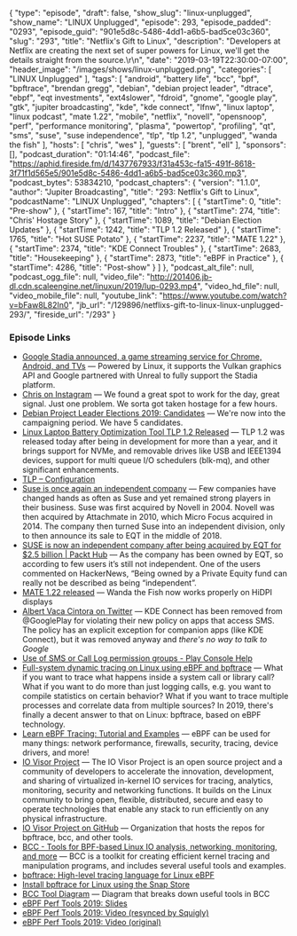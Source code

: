 {
  "type": "episode",
  "draft": false,
  "show_slug": "linux-unplugged",
  "show_name": "LINUX Unplugged",
  "episode": 293,
  "episode_padded": "0293",
  "episode_guid": "901e5d8c-5486-4dd1-a6b5-bad5ce03c360",
  "slug": "293",
  "title": "Netflix's Gift to Linux",
  "description": "Developers at Netflix are creating the next set of super powers for Linux, we'll get the details straight from the source.\r\n",
  "date": "2019-03-19T22:30:00-07:00",
  "header_image": "/images/shows/linux-unplugged.png",
  "categories": [
    "LINUX Unplugged"
  ],
  "tags": [
    "android",
    "battery life",
    "bcc",
    "bpf",
    "bpftrace",
    "brendan gregg",
    "debian",
    "debian project leader",
    "dtrace",
    "ebpf",
    "eqt investments",
    "ext4slower",
    "fdroid",
    "gnome",
    "google play",
    "gtk",
    "jupiter broadcasting",
    "kde",
    "kde connect",
    "lfnw",
    "linux laptop",
    "linux podcast",
    "mate 1.22",
    "mobile",
    "netflix",
    "novell",
    "opensnoop",
    "perf",
    "performance monitoring",
    "plasma",
    "powertop",
    "profiling",
    "qt",
    "sms",
    "suse",
    "suse independence",
    "tlp",
    "tlp 1.2",
    "unplugged",
    "wanda the fish"
  ],
  "hosts": [
    "chris",
    "wes"
  ],
  "guests": [
    "brent",
    "ell"
  ],
  "sponsors": [],
  "podcast_duration": "01:14:46",
  "podcast_file": "https://aphid.fireside.fm/d/1437767933/f31a453c-fa15-491f-8618-3f71f1d565e5/901e5d8c-5486-4dd1-a6b5-bad5ce03c360.mp3",
  "podcast_bytes": 53834210,
  "podcast_chapters": {
    "version": "1.1.0",
    "author": "Jupiter Broadcasting",
    "title": "293: Netflix's Gift to Linux",
    "podcastName": "LINUX Unplugged",
    "chapters": [
      {
        "startTime": 0,
        "title": "Pre-show"
      },
      {
        "startTime": 167,
        "title": "Intro"
      },
      {
        "startTime": 274,
        "title": "Chris' Hostage Story"
      },
      {
        "startTime": 1089,
        "title": "Debian Election Updates"
      },
      {
        "startTime": 1242,
        "title": "TLP 1.2 Released"
      },
      {
        "startTime": 1765,
        "title": "Hot SUSE Potato"
      },
      {
        "startTime": 2237,
        "title": "MATE 1.22"
      },
      {
        "startTime": 2374,
        "title": "KDE Connect Troubles"
      },
      {
        "startTime": 2683,
        "title": "Housekeeping"
      },
      {
        "startTime": 2873,
        "title": "eBPF in Practice"
      },
      {
        "startTime": 4286,
        "title": "Post-show"
      }
    ]
  },
  "podcast_alt_file": null,
  "podcast_ogg_file": null,
  "video_file": "http://201406.jb-dl.cdn.scaleengine.net/linuxun/2019/lup-0293.mp4",
  "video_hd_file": null,
  "video_mobile_file": null,
  "youtube_link": "https://www.youtube.com/watch?v=bFaw8L82In0",
  "jb_url": "/129896/netflixs-gift-to-linux-linux-unplugged-293/",
  "fireside_url": "/293"
}


### Episode Links

  * [Google Stadia announced, a game streaming service for Chrome, Android, and TVs](https://9to5google.com/2019/03/19/google-stadia-announced/ "Google Stadia announced, a game streaming service for Chrome, Android, and TVs") — Powered by Linux, it supports the Vulkan graphics API and Google partnered with Unreal to fully support the Stadia platform. 
  * [Chris on Instagram](https://www.instagram.com/p/BvM7M0nnwDu/ "Chris on Instagram") — We found a great spot to work for the day, great signal. Just one problem. We sorta got taken hostage for a few hours. 
  * [Debian Project Leader Elections 2019: Candidates](https://lists.debian.org/debian-devel-announce/2019/03/msg00004.html "Debian Project Leader Elections 2019: Candidates") — We're now into the campaigning period. We have 5 candidates.
  * [Linux Laptop Battery Optimization Tool TLP 1.2 Released](https://www.linuxuprising.com/2019/03/linux-battery-optimization-tool-tlp-12.html "Linux Laptop Battery Optimization Tool TLP 1.2 Released") — TLP 1.2 was released today after being in development for more than a year, and it brings support for NVMe, and removable drives like USB and IEEE1394 devices, support for multi queue I/O schedulers (blk-mq), and other significant enhancements.
  * [TLP – Configuration](https://linrunner.de/en/tlp/docs/tlp-configuration.html "TLP – Configuration")
  * [Suse is once again an independent company](https://techcrunch.com/2019/03/15/suse-is-once-again-an-independent-company/ "Suse is once again an independent company") — Few companies have changed hands as often as Suse and yet remained strong players in their business. Suse was first acquired by Novell in 2004. Novell was then acquired by Attachmate in 2010, which Micro Focus acquired in 2014. The company then turned Suse into an independent division, only to then announce its sale to EQT in the middle of 2018.
  * [SUSE is now an independent company after being acquired by EQT for $2.5 billion | Packt Hub](https://hub.packtpub.com/suse-is-now-an-independent-company-after-being-acquired-by-eqt-for-2-5-billion/ "SUSE is now an independent company after being acquired by EQT for $2.5 billion | Packt Hub") — As the company has been owned by EQT, so according to few users it’s still not independent. One of the users commented on HackerNews, “Being owned by a Private Equity fund can really not be described as being “independent”. 
  * [MATE 1.22 released](https://mate-desktop.org/blog/2019-03-18-mate-1-22-released/ "MATE 1.22 released") — Wanda the Fish now works properly on HiDPI displays
  * [Albert Vaca Cintora on Twitter](https://twitter.com/albertvaka/status/1107924633750253568 "Albert Vaca Cintora on Twitter") — KDE Connect has been removed from @GooglePlay for violating their new policy on apps that access SMS. The policy has an explicit exception for companion apps (like KDE Connect), but it was removed anyway and *there's no way to talk to Google*
  * [Use of SMS or Call Log permission groups - Play Console Help](https://support.google.com/googleplay/android-developer/answer/9047303 "Use of SMS or Call Log permission groups - Play Console Help")
  * [Full-system dynamic tracing on Linux using eBPF and bpftrace](https://www.joyfulbikeshedding.com/blog/2019-01-31-full-system-dynamic-tracing-on-linux-using-ebpf-and-bpftrace.html "Full-system dynamic tracing on Linux using eBPF and bpftrace") — What if you want to trace what happens inside a system call or library call? What if you want to do more than just logging calls, e.g. you want to compile statistics on certain behavior? What if you want to trace multiple processes and correlate data from multiple sources? In 2019, there's finally a decent answer to that on Linux: bpftrace, based on eBPF technology.
  * [Learn eBPF Tracing: Tutorial and Examples](http://www.brendangregg.com/blog/2019-01-01/learn-ebpf-tracing.html "Learn eBPF Tracing: Tutorial and Examples") — eBPF can be used for many things: network performance, firewalls, security, tracing, device drivers, and more!
  * [IO Visor Project](https://www.iovisor.org/ "IO Visor Project") — The IO Visor Project is an open source project and a community of developers to accelerate the innovation, development, and sharing of virtualized in-kernel IO services for tracing, analytics, monitoring, security and networking functions. It builds on the Linux community to bring open, flexible, distributed, secure and easy to operate technologies that enable any stack to run efficiently on any physical infrastructure.
  * [IO Visor Project on GitHub](https://github.com/iovisor "IO Visor Project on GitHub") — Organization that hosts the repos for bpftrace, bcc, and other tools.
  * [BCC - Tools for BPF-based Linux IO analysis, networking, monitoring, and more](https://github.com/iovisor/bcc "BCC - Tools for BPF-based Linux IO analysis, networking, monitoring, and more") — BCC is a toolkit for creating efficient kernel tracing and manipulation programs, and includes several useful tools and examples. 
  * [bpftrace: High-level tracing language for Linux eBPF](https://github.com/iovisor/bpftrace "bpftrace: High-level tracing language for Linux eBPF")
  * [Install bpftrace for Linux using the Snap Store](https://snapcraft.io/bpftrace "Install bpftrace for Linux using the Snap Store")
  * [BCC Tool Diagram](https://raw.githubusercontent.com/iovisor/bcc/master/images/bcc_tracing_tools_2017.png "BCC Tool Diagram") — Diagram that breaks down useful tools in BCC
  * [eBPF Perf Tools 2019: Slides](https://www.slideshare.net/brendangregg/ebpf-perf-tools-2019 "eBPF Perf Tools 2019: Slides")
  * [eBPF Perf Tools 2019: Video (resynced by Squigly)](https://www.youtube.com/watch?v=P2hbiWTB2w4 "eBPF Perf Tools 2019: Video \(resynced by Squigly\)")
  * [eBPF Perf Tools 2019: Video (original)](https://youtu.be/o-dvznZixlo?t=6997 "eBPF Perf Tools 2019: Video \(original\)")


